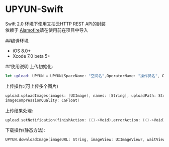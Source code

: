 # UPYUN-Swift
Swift 2.0 环境下使用又拍云HTTP REST API的封装<br>
依赖于 <a href="https://github.com/Alamofire/Alamofire/tree/swift-2.0">Alamofire</a>请在使用前在项目中导入<br>

##编译环境
- iOS 8.0+
- Xcode 7.0 beta 5+

##使用说明
上传初始化:<br>
```swift
let upload: UPYUN = UPYUN(SpaceName: "空间名",OperatorName: "操作员名", OperatorPasswd: "操作员密码")
```
上传操作:(可上传多个图片)
```swift
upload.uploadImages(images: [UIImage], names: [String], uploadPath: String, 
imageCompressionQuality: CGFloat)
```
上传结果处理: <br>
```swift
upload.setNotification(finishAction: (()->Void),errorAction: (()->Void))
```
下载操作(静态方法):
```swift
UPYUN.downloadImage(imageURL: String, imageView: UIImageView?, waitView: UIView?)
```
